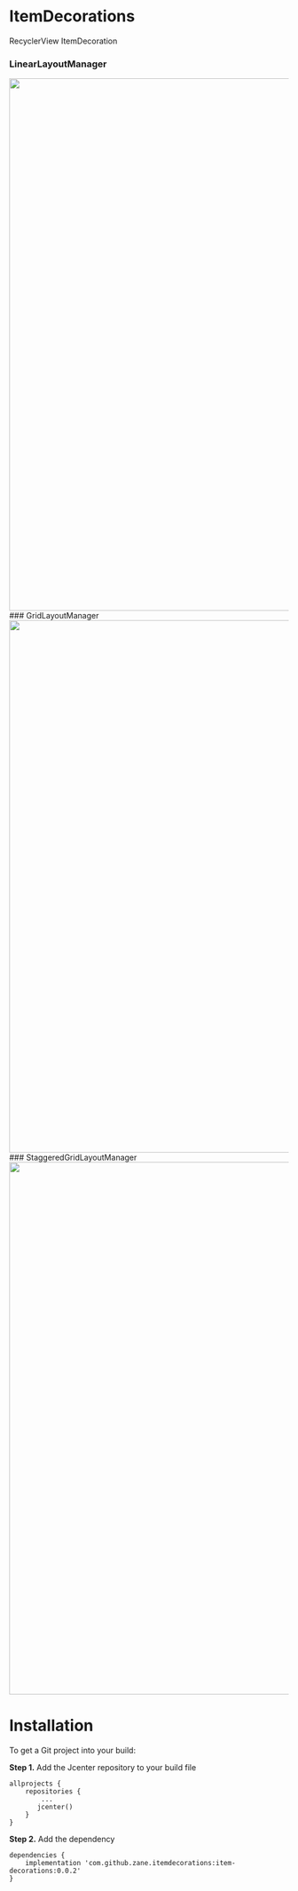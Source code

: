 # ItemDecorations

RecyclerView ItemDecoration

### LinearLayoutManager
<img src="images/LinearLayoutManager-sample.gif" width="540" height="960"/>
### GridLayoutManager
<img src="images/GridLayoutManager-sample.gif" width="540" height="960"/>
### StaggeredGridLayoutManager
<img src="images/StaggeredGridLayoutManager-sample.gif" width="540" height="960"/>

# Installation
To get a Git project into your build:

**Step 1.** Add the Jcenter repository to your build file
```
allprojects {
    repositories {
        ...
       jcenter()
    }
}
```
**Step 2.** Add the dependency
```
dependencies {
    implementation 'com.github.zane.itemdecorations:item-decorations:0.0.2'
}
```
